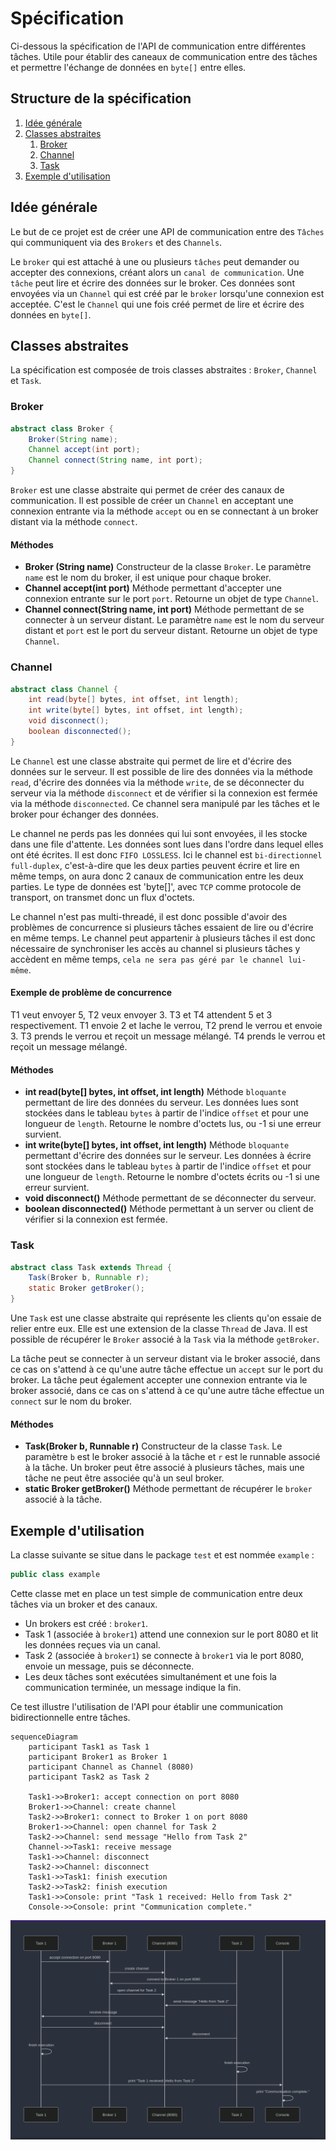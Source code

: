 # Spécification

Ci-dessous la spécification de l'API de communication entre différentes tâches. Utile pour établir des caneaux de communication entre des tâches et permettre l'échange de données en `byte[]` entre elles.

## Structure de la spécification

1. [Idée générale](#idée-générale)
2. [Classes abstraites](#classes-abstraites)
	1. [Broker](#broker)
	2. [Channel](#channel)
	3. [Task](#task)
3. [Exemple d'utilisation](#exemple-dutilisation)


## Idée générale

Le but de ce projet est de créer une API de communication entre des  `Tâches` qui communiquent via des `Brokers` et des `Channels`.

Le `broker` qui est attaché à une ou plusieurs `tâches` peut demander ou accepter des connexions, créant alors un `canal de communication`. Une `tâche` peut lire et écrire des données sur le broker. Ces données sont envoyées via un `Channel` qui est créé par le `broker` lorsqu'une connexion est acceptée. C'est le `Channel` qui une fois créé permet de lire et écrire des données en `byte[]`.

## Classes abstraites

La spécification est composée de trois classes abstraites : `Broker`, `Channel` et `Task`. 

### Broker

```java
abstract class Broker {
	Broker(String name);
	Channel accept(int port);
	Channel connect(String name, int port);
}
```

`Broker` est une classe abstraite qui permet de créer des canaux de communication. Il est possible de créer un `Channel` en acceptant une connexion entrante via la méthode `accept` ou en se connectant à un broker distant via la méthode `connect`.



#### Méthodes
- **Broker (String name)**
Constructeur de la classe `Broker`. Le paramètre `name` est le nom du broker, il est unique pour chaque broker.
- **Channel accept(int port)**
Méthode permettant d'accepter une connexion entrante sur le port `port`. Retourne un objet de type `Channel`.
- **Channel connect(String name, int port)**
Méthode permettant de se connecter à un serveur distant. Le paramètre `name` est le nom du serveur distant et `port` est le port du serveur distant. Retourne un objet de type `Channel`.

### Channel
```java
abstract class Channel {
	int read(byte[] bytes, int offset, int length);
	int write(byte[] bytes, int offset, int length);
	void disconnect();
	boolean disconnected();
}
```

Le `Channel` est une classe abstraite qui permet de lire et d'écrire des données sur le serveur. Il est possible de lire des données via la méthode `read`, d'écrire des données via la méthode `write`, de se déconnecter du serveur via la méthode `disconnect` et de vérifier si la connexion est fermée via la méthode `disconnected`. Ce channel sera manipulé par les tâches et le broker pour échanger des données.

Le channel ne perds pas les données qui lui sont envoyées, il les stocke dans une file d'attente. Les données sont lues dans l'ordre dans lequel elles ont été écrites. Il est donc `FIFO LOSSLESS`. Ici le channel est `bi-directionnel full-duplex`, c'est-à-dire que les deux parties peuvent écrire et lire en même temps, on aura donc 2 canaux de communication entre les deux parties. Le type de données est 'byte[]', avec `TCP` comme protocole de transport, on transmet donc un flux d'octets.

Le channel n'est pas multi-threadé, il est donc possible d'avoir des problèmes de concurrence si plusieurs tâches essaient de lire ou d'écrire en même temps. Le channel peut appartenir à plusieurs tâches il est donc nécessaire de synchroniser les accès au channel si plusieurs tâches y accèdent en même temps, `cela ne sera pas géré par le channel lui-même`. 

#### Exemple de problème de concurrence

T1 veut envoyer 5, T2 veux envoyer 3. T3 et T4 attendent 5 et 3 respectivement. T1 envoie 2 et lache le verrou, T2 prend le verrou et envoie 3. T3 prends le verrou et reçoit un message mélangé. T4 prends le verrou et reçoit un message mélangé.

#### Méthodes
- **int read(byte[] bytes, int offset, int length)**
Méthode `bloquante` permettant de lire des données du serveur. Les données lues sont stockées dans le tableau `bytes` à partir de l'indice `offset` et pour une longueur de `length`. Retourne le nombre d'octets lus, ou -1 si une erreur survient.
- **int write(byte[] bytes, int offset, int length)**
Méthode `bloquante` permettant d'écrire des données sur le serveur. Les données à écrire sont stockées dans le tableau `bytes` à partir de l'indice `offset` et pour une longueur de `length`. Retourne le nombre d'octets écrits ou -1 si une erreur survient.
- **void disconnect()**
Méthode permettant de se déconnecter du serveur.
- **boolean disconnected()**
Méthode permettant à un server ou client de vérifier si la connexion est fermée.

### Task
```java
abstract class Task extends Thread {
	Task(Broker b, Runnable r);
	static Broker getBroker();
}
```

Une `Task` est une classe abstraite qui représente les clients qu'on essaie de relier entre eux. Elle est une extension de la classe `Thread` de Java. Il est possible de récupérer le `Broker` associé à la `Task` via la méthode `getBroker`.

La tâche peut se connecter à un serveur distant via le broker associé, dans ce cas on s'attend à ce qu'une autre tâche effectue un `accept` sur le port du broker. La tâche peut également accepter une connexion entrante via le broker associé, dans ce cas on s'attend à ce qu'une autre tâche effectue un `connect` sur le nom du broker.

#### Méthodes
- **Task(Broker b, Runnable r)**
Constructeur de la classe `Task`. Le paramètre `b` est le broker associé à la tâche et `r` est le runnable associé à la tâche. Un broker peut être associé à plusieurs tâches, mais une tâche ne peut être associée qu'à un seul broker.
- **static Broker getBroker()**
Méthode permettant de récupérer le `broker` associé à la tâche.

## Exemple d'utilisation

La classe suivante se situe dans le package `test` et est nommée `example` :

```java
public class example
```

Cette classe met en place un test simple de communication entre deux tâches via un broker et des canaux. 
- Un brokers est créé : `broker1`.
- Task 1 (associée à `broker1`) attend une connexion sur le port 8080 et lit les données reçues via un canal.
-  Task 2 (associée à `broker1`) se connecte à `broker1` via le port 8080, envoie un message, puis se déconnecte.
- Les deux tâches sont exécutées simultanément et une fois la communication terminée, un message indique la fin.
 
Ce test illustre l'utilisation de l'API pour établir une communication bidirectionnelle entre tâches.

```mermaid
sequenceDiagram
    participant Task1 as Task 1
    participant Broker1 as Broker 1
    participant Channel as Channel (8080)
    participant Task2 as Task 2

    Task1->>Broker1: accept connection on port 8080
    Broker1->>Channel: create channel
    Task2->>Broker1: connect to Broker 1 on port 8080
    Broker1->>Channel: open channel for Task 2
    Task2->>Channel: send message "Hello from Task 2"
    Channel->>Task1: receive message
    Task1->>Channel: disconnect
    Task2->>Channel: disconnect
    Task1->>Task1: finish execution
    Task2->>Task2: finish execution
    Task1->>Console: print "Task 1 received: Hello from Task 2"
    Console->>Console: print "Communication complete."
```

![Image diagramme mermaid](diagrammeMermaid.png)